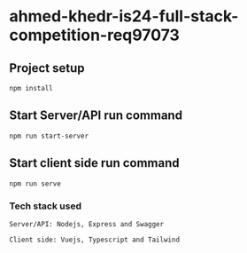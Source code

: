 # ahmed-khedr-is24-full-stack-competition-req97073

## Project setup
```
npm install
```

## Start Server/API run command
```
npm run start-server
```

## Start client side run command
```
npm run serve
```

### Tech stack used
```
Server/API: Nodejs, Express and Swagger
```

```
Client side: Vuejs, Typescript and Tailwind
```


